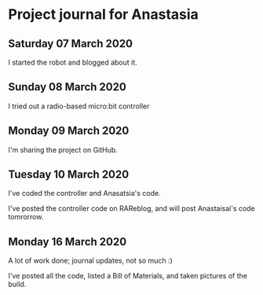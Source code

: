# Project journal for Anastasia

## Saturday 07 March 2020

I started the robot and blogged about it.

## Sunday 08 March 2020

I tried out a radio-based micro:bit controller

## Monday 09 March 2020

I'm sharing the project on GitHub.

## Tuesday 10 March 2020

I've coded the controller and Anasatsia's code.

I've posted the controller code on RAReblog, and will post Anastaisai's code tomrorrow.

## Monday 16 March 2020

A lot of work done; journal updates, not so much :)

I've posted all the code, listed a Bill of Materials, and taken pictures of the build.





